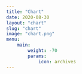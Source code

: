 ```yaml
---
title: "Chart"
date: 2020-08-30
layout: "chart"
slug: "chart"
image: "chart.png"
menu:
    main:
        weight: -70
        params: 
            icon: archives
---
```


